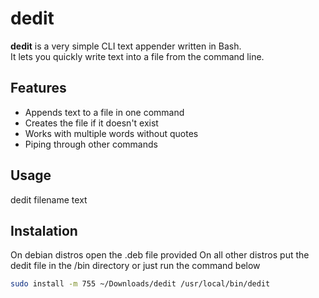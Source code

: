 # dedit

**dedit** is a very simple CLI text appender written in Bash.  
It lets you quickly write text into a file from the command line.  

## Features
- Appends text to a file in one command
- Creates the file if it doesn't exist
- Works with multiple words without quotes
- Piping through other commands 
## Usage
dedit filename text

## Instalation 
On debian distros open the .deb file provided 
On all other distros put the dedit file in the /bin directory or just run the command below 
```bash
sudo install -m 755 ~/Downloads/dedit /usr/local/bin/dedit
```
